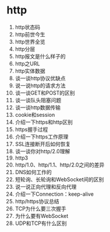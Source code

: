 # http

1. http状态码
2. http前世今生
3. http世界全览
4. http分层
5. http报文是什么样子的
6. http之URL
7. http实体数据
8. 谈一谈http协议优缺点
9. 说一说http的请求方法
10. 谈一谈GET和POST的区别
11. 谈一谈队头阻塞问题
12. 谈一谈http数据传输
13. cookie和session
14. 介绍一下https和http区别
15. https握手过程
16. 介绍一下https工作原理
17. SSL连接断开后如何恢复
18. 谈一谈你对http/2.0理解
19. http3
20. http/1.0、http/1.1、http/2.0之间的差异
21. DNS如何工作的
22. 短轮询、长轮询和WebSocket间的区别
23. 说一说正向代理和反向代理
24. 介绍一下Connection：keep-alive
25. http/https协议总结
26. TCP为什么要三次握手
27. 为什么要有WebSocket
28. UDP和TCP有什么区别